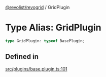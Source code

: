 [@revolist/revogrid](README.md) / GridPlugin

# Type Alias: GridPlugin

```ts
type GridPlugin: typeof BasePlugin;
```

## Defined in

[src/plugins/base.plugin.ts:101](https://github.com/revolist/revogrid/blob/424884a9332ccde4a5d40c39536fe61d1ccacbfc/src/plugins/base.plugin.ts#L101)
